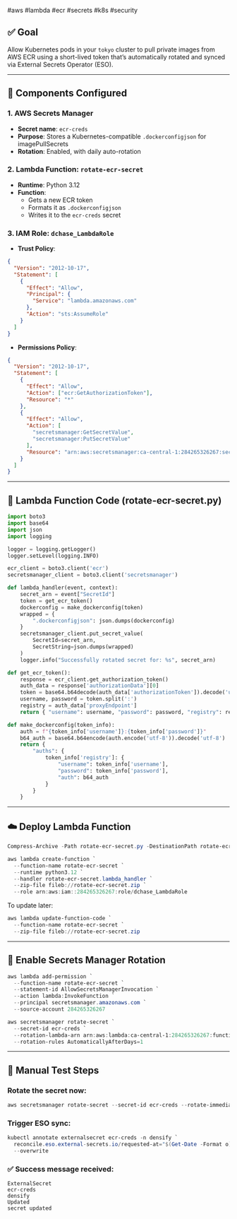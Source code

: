 #aws #lambda #ecr #secrets #k8s #security

## ✅ Goal
Allow Kubernetes pods in your `tokyo` cluster to pull private images from AWS ECR using a short-lived token that’s automatically rotated and synced via External Secrets Operator (ESO).

---

## 🔧 Components Configured

### 1. AWS Secrets Manager
- **Secret name**: `ecr-creds`
- **Purpose**: Stores a Kubernetes-compatible `.dockerconfigjson` for imagePullSecrets
- **Rotation**: Enabled, with daily auto-rotation

### 2. Lambda Function: `rotate-ecr-secret`
- **Runtime**: Python 3.12
- **Function**: 
  - Gets a new ECR token
  - Formats it as `.dockerconfigjson`
  - Writes it to the `ecr-creds` secret

### 3. IAM Role: `dchase_LambdaRole`
- **Trust Policy**:
```json
{
  "Version": "2012-10-17",
  "Statement": [
    {
      "Effect": "Allow",
      "Principal": {
        "Service": "lambda.amazonaws.com"
      },
      "Action": "sts:AssumeRole"
    }
  ]
}
```

- **Permissions Policy**:
```json
{
  "Version": "2012-10-17",
  "Statement": [
    {
      "Effect": "Allow",
      "Action": ["ecr:GetAuthorizationToken"],
      "Resource": "*"
    },
    {
      "Effect": "Allow",
      "Action": [
        "secretsmanager:GetSecretValue",
        "secretsmanager:PutSecretValue"
      ],
      "Resource": "arn:aws:secretsmanager:ca-central-1:284265326267:secret:ecr-creds*"
    }
  ]
}
```

---

## 🧠 Lambda Function Code (rotate-ecr-secret.py)

```python
import boto3
import base64
import json
import logging

logger = logging.getLogger()
logger.setLevel(logging.INFO)

ecr_client = boto3.client('ecr')
secretsmanager_client = boto3.client('secretsmanager')

def lambda_handler(event, context):
    secret_arn = event["SecretId"]
    token = get_ecr_token()
    dockerconfig = make_dockerconfig(token)
    wrapped = {
        ".dockerconfigjson": json.dumps(dockerconfig)
    }
    secretsmanager_client.put_secret_value(
        SecretId=secret_arn,
        SecretString=json.dumps(wrapped)
    )
    logger.info("Successfully rotated secret for: %s", secret_arn)

def get_ecr_token():
    response = ecr_client.get_authorization_token()
    auth_data = response['authorizationData'][0]
    token = base64.b64decode(auth_data['authorizationToken']).decode('utf-8')
    username, password = token.split(':')
    registry = auth_data['proxyEndpoint']
    return { "username": username, "password": password, "registry": registry }

def make_dockerconfig(token_info):
    auth = f"{token_info['username']}:{token_info['password']}"
    b64_auth = base64.b64encode(auth.encode('utf-8')).decode('utf-8')
    return {
        "auths": {
            token_info['registry']: {
                "username": token_info['username'],
                "password": token_info['password'],
                "auth": b64_auth
            }
        }
    }
```

---

## ☁️ Deploy Lambda Function

```powershell
Compress-Archive -Path rotate-ecr-secret.py -DestinationPath rotate-ecr-secret.zip -Force

aws lambda create-function `
  --function-name rotate-ecr-secret `
  --runtime python3.12 `
  --handler rotate-ecr-secret.lambda_handler `
  --zip-file fileb://rotate-ecr-secret.zip `
  --role arn:aws:iam::284265326267:role/dchase_LambdaRole
```

To update later:

```powershell
aws lambda update-function-code `
  --function-name rotate-ecr-secret `
  --zip-file fileb://rotate-ecr-secret.zip
```

---

## 🔐 Enable Secrets Manager Rotation

```powershell
aws lambda add-permission `
  --function-name rotate-ecr-secret `
  --statement-id AllowSecretsManagerInvocation `
  --action lambda:InvokeFunction `
  --principal secretsmanager.amazonaws.com `
  --source-account 284265326267
```

```powershell
aws secretsmanager rotate-secret `
  --secret-id ecr-creds `
  --rotation-lambda-arn arn:aws:lambda:ca-central-1:284265326267:function:rotate-ecr-secret `
  --rotation-rules AutomaticallyAfterDays=1
```

---

## 🧪 Manual Test Steps

### Rotate the secret now:
```powershell
aws secretsmanager rotate-secret --secret-id ecr-creds --rotate-immediately
```

### Trigger ESO sync:
```powershell
kubectl annotate externalsecret ecr-creds -n densify `
  reconcile.eso.external-secrets.io/requested-at="$(Get-Date -Format o)" `
  --overwrite
```

### ✅ Success message received:
```
ExternalSecret
ecr-creds
densify
Updated
secret updated
```
